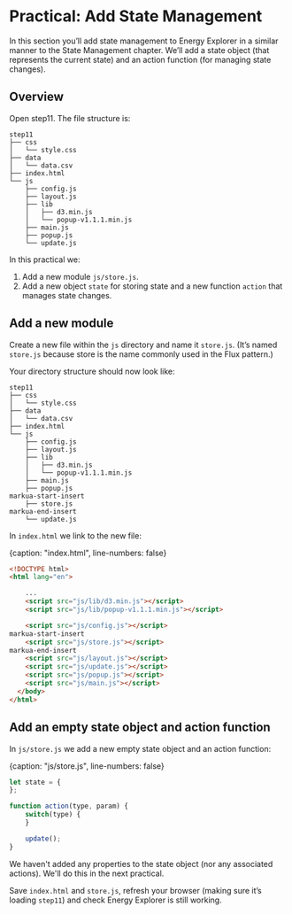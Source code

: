 # Practical: Add State Management

In this section you’ll add state management to Energy Explorer in a similar manner to the State Management chapter. We’ll add a state object (that represents the current state) and an action function (for managing state changes).

## Overview

Open step11. The file structure is:

```text
step11
├── css
│   └── style.css
├── data
│   └── data.csv
├── index.html
└── js
    ├── config.js
    ├── layout.js
    ├── lib
    │   ├── d3.min.js
    │   └── popup-v1.1.1.min.js
    ├── main.js
    ├── popup.js
    └── update.js
```

In this practical we:

1. Add a new module `js/store.js`.
2. Add a new object `state` for storing state and a new function `action` that manages state changes.

## Add a new module

Create a new file within the `js` directory and name it `store.js`. (It’s named `store.js` because store is the name commonly used in the Flux pattern.)

Your directory structure should now look like:

```text
step11
├── css
│   └── style.css
├── data
│   └── data.csv
├── index.html
└── js
    ├── config.js
    ├── layout.js
    ├── lib
    │   ├── d3.min.js
    │   └── popup-v1.1.1.min.js
    ├── main.js
    ├── popup.js
markua-start-insert
    ├── store.js
markua-end-insert
    └── update.js
```

In `index.html` we link to the new file:

{caption: "index.html", line-numbers: false}
```html
<!DOCTYPE html>
<html lang="en">

    ...
    <script src="js/lib/d3.min.js"></script>
    <script src="js/lib/popup-v1.1.1.min.js"></script>

    <script src="js/config.js"></script>
markua-start-insert
    <script src="js/store.js"></script>
markua-end-insert
    <script src="js/layout.js"></script>
    <script src="js/update.js"></script>
    <script src="js/popup.js"></script>
    <script src="js/main.js"></script>
  </body>
</html>
```

## Add an empty state object and action function

In `js/store.js` we add a new empty state object and an action function:

{caption: "js/store.js", line-numbers: false}
```js
let state = {
};

function action(type, param) {
    switch(type) {
    }

    update();
}
```

We haven't added any properties to the state object (nor any associated actions). We'll do this in the next practical.

Save `index.html` and `store.js`, refresh your browser (making sure it’s loading `step11`) and check Energy Explorer is still working.